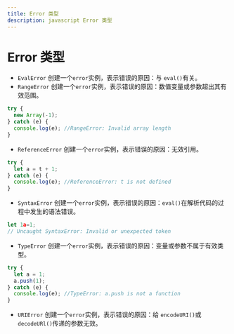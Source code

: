 ```yaml
---
title: Error 类型
description: javascript Error 类型
---
```



# Error 类型

- `EvalError`
  创建一个`error`实例，表示错误的原因：与 `eval()`有关。
- `RangeError`
  创建一个`error`实例，表示错误的原因：数值变量或参数超出其有效范围。

```js
try {
  new Array(-1);
} catch (e) {
  console.log(e); //RangeError: Invalid array length
}
```

- `ReferenceError`
  创建一个`error`实例，表示错误的原因：无效引用。

```js
try {
  let a = t + 1;
} catch (e) {
  console.log(e); //ReferenceError: t is not defined
}
```

- `SyntaxError`
  创建一个`error`实例，表示错误的原因：`eval()`在解析代码的过程中发生的语法错误。

```js
let 1a=1;
// Uncaught SyntaxError: Invalid or unexpected token
```

- `TypeError`
  创建一个`error`实例，表示错误的原因：变量或参数不属于有效类型。

```js
try {
  let a = 1;
  a.push(1);
} catch (e) {
  console.log(e); //TypeError: a.push is not a function
}
```

- `URIError`
  创建一个`error`实例，表示错误的原因：给 `encodeURI()`或 `decodeURl()`传递的参数无效。
